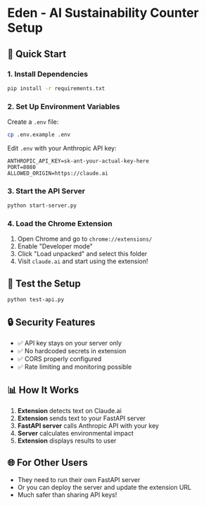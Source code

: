 # Eden - AI Sustainability Counter Setup

## 🚀 Quick Start

### 1. Install Dependencies
```bash
pip install -r requirements.txt
```

### 2. Set Up Environment Variables
Create a `.env` file:
```bash
cp .env.example .env
```

Edit `.env` with your Anthropic API key:
```
ANTHROPIC_API_KEY=sk-ant-your-actual-key-here
PORT=8080
ALLOWED_ORIGIN=https://claude.ai
```

### 3. Start the API Server
```bash
python start-server.py
```

### 4. Load the Chrome Extension
1. Open Chrome and go to `chrome://extensions/`
2. Enable "Developer mode"
3. Click "Load unpacked" and select this folder
4. Visit `claude.ai` and start using the extension!

## 🧪 Test the Setup
```bash
python test-api.py
```

## 🔒 Security Features
- ✅ API key stays on your server only
- ✅ No hardcoded secrets in extension
- ✅ CORS properly configured
- ✅ Rate limiting and monitoring possible

## 📊 How It Works
1. **Extension** detects text on Claude.ai
2. **Extension** sends text to your FastAPI server
3. **FastAPI server** calls Anthropic API with your key
4. **Server** calculates environmental impact
5. **Extension** displays results to user

## 🌐 For Other Users
- They need to run their own FastAPI server
- Or you can deploy the server and update the extension URL
- Much safer than sharing API keys!
